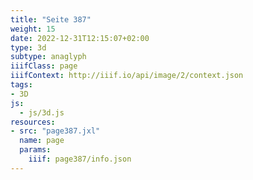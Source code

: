 ```yaml
---
title: "Seite 387"
weight: 15
date: 2022-12-31T12:15:07+02:00
type: 3d
subtype: anaglyph
iiifClass: page
iiifContext: http://iiif.io/api/image/2/context.json
tags:
- 3D
js:
  - js/3d.js
resources:
- src: "page387.jxl"
  name: page
  params:
    iiif: page387/info.json
---
```

